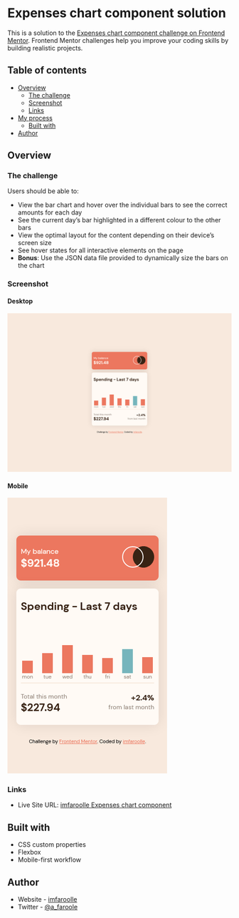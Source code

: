 # Expenses chart component solution

This is a solution to the [Expenses chart component challenge on Frontend Mentor](https://www.frontendmentor.io/challenges/expenses-chart-component-e7yJBUdjwt). Frontend Mentor challenges help you improve your coding skills by building realistic projects. 

## Table of contents

- [Overview](#overview)
  - [The challenge](#the-challenge)
  - [Screenshot](#screenshot)
  - [Links](#links)
- [My process](#my-process)
  - [Built with](#built-with)
- [Author](#author)

## Overview

### The challenge

Users should be able to:

- View the bar chart and hover over the individual bars to see the correct amounts for each day
- See the current day’s bar highlighted in a different colour to the other bars
- View the optimal layout for the content depending on their device’s screen size
- See hover states for all interactive elements on the page
- **Bonus**: Use the JSON data file provided to dynamically size the bars on the chart

### Screenshot

#### Desktop
![](./screenshots/desktop.png)

#### Mobile
![](./screenshots/mobile.png)


### Links

- Live Site URL: [imfaroolle Expenses chart component](https://imfaroolletipcalculatorapp.netlify.app/)

## Built with

- CSS custom properties
- Flexbox
- Mobile-first workflow

## Author

- Website - [imfaroolle](https://www.imfaroolle.com)
- Twitter - [@a_faroole](https://twitter.com/a_faroole)
